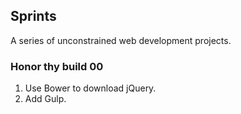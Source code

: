 ## Sprints
A series of unconstrained web development projects.
### Honor thy build 00
1. Use Bower to download jQuery.
2. Add Gulp.
